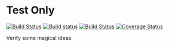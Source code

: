 # Test Only #

[![Build Status](https://travis-ci.com/edoger/test-only.svg?branch=master)](https://travis-ci.com/edoger/test-only)
[![Build status](https://ci.appveyor.com/api/projects/status/p90o1ne25ht28pb0?svg=true)](https://ci.appveyor.com/project/edoger56924/test-only)
[![Build Status](https://ci.edoger.com/buildStatus/icon?job=test-only&subject=jenkins)](https://ci.edoger.com/job/test-only/)
[![Coverage Status](https://coveralls.io/repos/github/edoger/test-only/badge.svg?branch=master)](https://coveralls.io/github/edoger/test-only?branch=master)

Verify some magical ideas.
